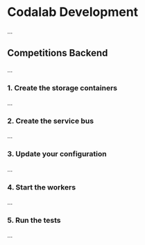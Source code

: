Codalab Development
===================

...

## Competitions Backend

...


### 1. Create the storage containers

...

### 2. Create the service bus

...

### 3. Update your configuration

...


### 4. Start the workers

...


### 5. Run the tests

...














